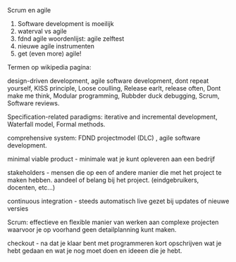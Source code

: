 Scrum en agile

1. Software development is moeilijk
2. waterval vs agile
3. fdnd agile woordenlijst: agile zelftest
4. nieuwe agile instrumenten
5. get (even more) agile!

Termen op wikipedia pagina:

design-driven development, agile software development, dont repeat yourself, KISS principle, Loose coulling, Release earlt, release often, Dont make me think, Modular programming, Rubbder duck debugging, Scrum, Software reviews.

Specification-related paradigms: iterative and incremental development, Waterfall model, Formal methods.

comprehensive system: FDND projectmodel (DLC) , agile software development. 

minimal viable product - minimale wat je kunt opleveren aan een bedrijf

stakeholders - mensen die op een of andere manier die met het project te maken hebben. aandeel of belang bij het project. (eindgebruikers, docenten, etc...)

continuous integration - steeds automatisch live gezet bij updates of nieuwe versies

Scrum: effectieve en flexible manier van werken aan complexe projecten waarvoor je op voorhand geen detailplanning kunt maken.

checkout - na dat je klaar bent met programmeren kort opschrijven wat je hebt gedaan en wat je nog moet doen en ideeen die je hebt. 

